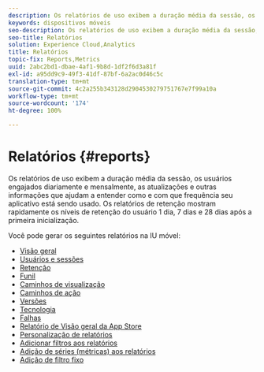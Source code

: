 ```yaml
---
description: Os relatórios de uso exibem a duração média da sessão, os usuários engajados diariamente e mensalmente, as atualizações e outras informações que ajudam a entender como e com que frequência seu aplicativo está sendo usado. Os relatórios de retenção mostram rapidamente os níveis de retenção do usuário 1 dia, 7 dias e 28 dias após a primeira inicialização.
keywords: dispositivos móveis
seo-description: Os relatórios de uso exibem a duração média da sessão, os usuários engajados diariamente e mensalmente, as atualizações e outras informações que ajudam a entender como e com que frequência seu aplicativo está sendo usado. Os relatórios de retenção mostram rapidamente os níveis de retenção do usuário 1 dia, 7 dias e 28 dias após a primeira inicialização.
seo-title: Relatórios
solution: Experience Cloud,Analytics
title: Relatórios
topic-fix: Reports,Metrics
uuid: 2abc2bd1-dbae-4af1-9b8d-1df2f6d3a81f
exl-id: a95dd9c9-49f3-41df-87bf-6a2ac0d46c5c
translation-type: tm+mt
source-git-commit: 4c2a255b343128d2904530279751767e7f99a10a
workflow-type: tm+mt
source-wordcount: '174'
ht-degree: 100%

---
```


# Relatórios {#reports}

Os relatórios de uso exibem a duração média da sessão, os usuários engajados diariamente e mensalmente, as atualizações e outras informações que ajudam a entender como e com que frequência seu aplicativo está sendo usado. Os relatórios de retenção mostram rapidamente os níveis de retenção do usuário 1 dia, 7 dias e 28 dias após a primeira inicialização.

Você pode gerar os seguintes relatórios na IU móvel:

* [Visão geral](/help/using/usage/usage-overview.md)
* [Usuários e sessões](/help/using/usage/users-sessions.md)
* [Retenção](/help/using/usage/reports-retention.md)
* [Funil](/help/using/usage/reports-funnel.md)
* [Caminhos de visualização](/help/using/usage/reports-view-paths.md)
* [Caminhos de ação](/help/using/usage/reports-action-paths.md)
* [Versões](/help/using/usage/c-reports-versions.md)
* [Tecnologia](/help/using/usage/reports-technology.md)
* [Falhas](/help/using/usage/c-crashes.md)
* [Relatório de Visão geral da App Store](/help/using/usage/c-app-store-store-performance.md)
* [Personalização de relatórios](/help/using/usage/reports-customize/reports-customize.md)
* [Adicionar filtros aos relatórios](/help/using/usage/reports-customize/t-reports-customize.md)
* [Adição de séries (métricas) aos relatórios](/help/using/usage/reports-customize/t-reports-series.md)
* [Adição de filtro fixo](/help/using/usage/reports-customize/t-sticky-filter.md)
